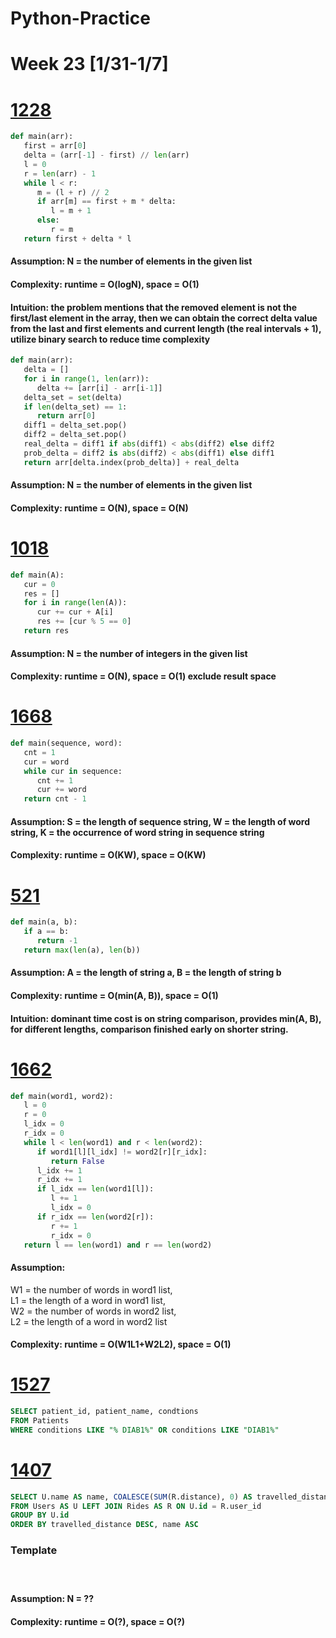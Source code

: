 # Python-Practice

# Week 23 [1/31-1/7]

# [1228](https://leetcode.com/problems/missing-number-in-arithmetic-progression/)
```python
def main(arr):
   first = arr[0]
   delta = (arr[-1] - first) // len(arr)
   l = 0
   r = len(arr) - 1
   while l < r:
      m = (l + r) // 2
      if arr[m] == first + m * delta:
         l = m + 1
      else:
         r = m
   return first + delta * l
```
#### Assumption: N = the number of elements in the given list
#### Complexity: runtime = O(logN), space = O(1)
#### Intuition: the problem mentions that the removed element is not the first/last element in the array, then we can obtain the correct delta value from the last and first elements and current length (the real intervals + 1), utilize binary search to reduce time complexity

```python
def main(arr):
   delta = []
   for i in range(1, len(arr)):
      delta += [arr[i] - arr[i-1]]
   delta_set = set(delta)
   if len(delta_set) == 1:
      return arr[0]
   diff1 = delta_set.pop()
   diff2 = delta_set.pop()
   real_delta = diff1 if abs(diff1) < abs(diff2) else diff2
   prob_delta = diff2 is abs(diff2) < abs(diff1) else diff1
   return arr[delta.index(prob_delta)] + real_delta
```
#### Assumption: N = the number of elements in the given list
#### Complexity: runtime = O(N), space = O(N)

# [1018](https://leetcode.com/problems/binary-prefix-divisible-by-5/)
```python
def main(A):
   cur = 0
   res = []
   for i in range(len(A)):
      cur += cur + A[i]
      res += [cur % 5 == 0]
   return res
```
#### Assumption: N = the number of integers in the given list
#### Complexity: runtime = O(N), space = O(1) exclude result space

# [1668](https://leetcode.com/problems/maximum-repeating-substring/)
```python
def main(sequence, word):
   cnt = 1
   cur = word
   while cur in sequence:
      cnt += 1
      cur += word
   return cnt - 1
```
#### Assumption: S = the length of sequence string, W = the length of word string, K = the occurrence of word string in sequence string
#### Complexity: runtime = O(KW), space = O(KW)

# [521](https://leetcode.com/problems/longest-uncommon-subsequence-i/)
```python
def main(a, b):
   if a == b:
      return -1
   return max(len(a), len(b))
```
#### Assumption: A = the length of string a, B = the length of string b
#### Complexity: runtime = O(min(A, B)), space = O(1)
#### Intuition: dominant time cost is on string comparison, provides min(A, B), for different lengths, comparison finished early on shorter string.

# [1662](https://leetcode.com/problems/check-if-two-string-arrays-are-equivalent/)
```python
def main(word1, word2):
   l = 0
   r = 0
   l_idx = 0
   r_idx = 0
   while l < len(word1) and r < len(word2):
      if word1[l][l_idx] != word2[r][r_idx]:
         return False
      l_idx += 1
      r_idx += 1
      if l_idx == len(word1[l]):
         l += 1
         l_idx = 0
      if r_idx == len(word2[r]):
         r += 1
         r_idx = 0
   return l == len(word1) and r == len(word2)
```
#### Assumption:
W1 = the number of words in word1 list, \
L1 = the length of a word in word1 list, \
W2 = the number of words in word2 list, \
L2 = the length of a word in word2 list
#### Complexity: runtime = O(W1L1+W2L2), space = O(1)

# [1527](https://leetcode.com/problems/patients-with-a-condition/)
```sql
SELECT patient_id, patient_name, condtions
FROM Patients
WHERE conditions LIKE "% DIAB1%" OR conditions LIKE "DIAB1%"
```

# [1407](https://leetcode.com/problems/top-travellers/)
```sql
SELECT U.name AS name, COALESCE(SUM(R.distance), 0) AS travelled_distance
FROM Users AS U LEFT JOIN Rides AS R ON U.id = R.user_id
GROUP BY U.id
ORDER BY travelled_distance DESC, name ASC
```

### Template
# []()
```python
```
#### Assumption: N = ??
#### Complexity: runtime = O(?), space = O(?)